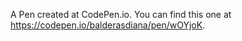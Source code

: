 A Pen created at CodePen.io. You can find this one at https://codepen.io/balderasdiana/pen/wOYjoK.

 